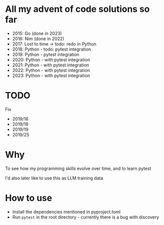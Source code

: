 # All my advent of code solutions so far

* 2015: Go (done in 2023)
* 2016: Nim (done in 2022)
* 2017: Lost to time -> todo: redo in Python
* 2018: Python - todo: pytest integration
* 2019: Python - pytest integration
* 2020: Python - with pytest integration
* 2021: Python - with pytest integration
* 2022: Python - with pytest integration
* 2023: Python - with pytest integration

# TODO

Fix
* 2019/16
* 2019/18
* 2019/19
* 2019/25

# Why

To see how my programming skills evolve over time, and to learn pytest

I'd also later like to use this as LLM training data

# How to use

* Install the dependencies mentioned in pyproject.toml
* Run `pytest` in the root directory - currently there is a bug with discovery